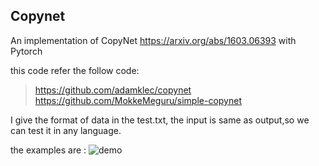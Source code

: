 ## Copynet
An implementation of CopyNet https://arxiv.org/abs/1603.06393 with Pytorch

this code refer the follow code:
 > https://github.com/adamklec/copynet
 > https://github.com/MokkeMeguru/simple-copynet
 
I give the format of data in the test.txt, the input is same as output,so we can test it in any language.

the examples are :
![demo](https://i.imgur.com/vObtCxR.png)